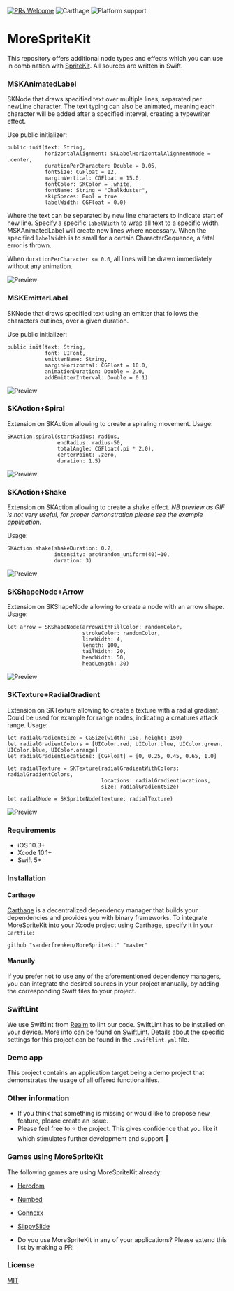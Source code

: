 [![PRs Welcome](https://img.shields.io/badge/PRs-welcome-brightgreen.svg?style=flat-square)](http://makeapullrequest.com)
![Carthage](https://img.shields.io/badge/Carthage-compatible-4BC51D.svg?style=flat) 
![Platform support](https://img.shields.io/badge/platform-ios-lightgrey.svg?style=flat-square)

# MoreSpriteKit

This repository offers additional node types and effects which you can use in combination with [SpriteKit](https://developer.apple.com/spritekit/).  All sources are written in Swift. 

### MSKAnimatedLabel

SKNode that draws specified text over multiple lines, separated per newLine character. 
The text typing can also be animated, meaning each character will be added after a specified interval, creating a typewriter effect.

Use public initializer:
```
public init(text: String, 
            horizontalAlignment: SKLabelHorizontalAlignmentMode = .center, 
            durationPerCharacter: Double = 0.05, 
            fontSize: CGFloat = 12, 
            marginVertical: CGFloat = 15.0, 
            fontColor: SKColor = .white, 
            fontName: String = "Chalkduster", 
            skipSpaces: Bool = true
            labelWidth: CGFloat = 0.0)
```
Where the text can be separated by new line characters to indicate start of new line. 
Specify a specific `labelWidth` to wrap all text to a specific width. MSKAnimatedLabel will create new lines where necessary.
When the specified `labelWidth` is to small for a certain CharacterSequence, a fatal error is thrown.

When `durationPerCharacter <= 0.0`, all lines will be drawn immediately without any animation.

![Preview](https://github.com/sanderfrenken/MoreSpriteKit/blob/master/Previews/animated-label.gif)

### MSKEmitterLabel

SKNode that draws specified text using an emitter that follows the characters outlines, over a given duration.

Use public initializer:
```
public init(text: String, 
            font: UIFont, 
            emitterName: String, 
            marginHorizontal: CGFloat = 10.0, 
            animationDuration: Double = 2.0, 
            addEmitterInterval: Double = 0.1)
```


![Preview](https://github.com/sanderfrenken/MoreSpriteKit/blob/master/Previews/emitter-label.gif)

### SKAction+Spiral

Extension on SKAction allowing to create a spiraling movement.
Usage:
```
SKAction.spiral(startRadius: radius,
                endRadius: radius-50,
                totalAngle: CGFloat(.pi * 2.0),
                centerPoint: .zero,
                duration: 1.5)
```
![Preview](https://github.com/sanderfrenken/MoreSpriteKit/blob/master/Previews/spiral-action.gif)

### SKAction+Shake

Extension on SKAction allowing to create a shake effect.
*NB preview as GIF is not very useful, for proper demonstration please see the example application.*

Usage:
```
SKAction.shake(shakeDuration: 0.2, 
               intensity: arc4random_uniform(40)+10, 
               duration: 3)
```
![Preview](https://github.com/sanderfrenken/MoreSpriteKit/blob/master/Previews/shake-action.gif)


### SKShapeNode+Arrow
Extension on SKShapeNode allowing to create a node with an arrow shape.
Usage:
```
let arrow = SKShapeNode(arrowWithFillColor: randomColor, 
                        strokeColor: randomColor, 
                        lineWidth: 4, 
                        length: 100, 
                        tailWidth: 20, 
                        headWidth: 50, 
                        headLength: 30)
```
![Preview](https://github.com/sanderfrenken/MoreSpriteKit/blob/master/Previews/skshapenode-arrow.png)

### SKTexture+RadialGradient
Extension on SKTexture allowing to create a texture with a radial gradiant. Could be used for example for range nodes, indicating a creatures attack range.
Usage:
```
let radialGradientSize = CGSize(width: 150, height: 150)
let radialGradientColors = [UIColor.red, UIColor.blue, UIColor.green, UIColor.blue, UIColor.orange]
let radialGradientLocations: [CGFloat] = [0, 0.25, 0.45, 0.65, 1.0]

let radialTexture = SKTexture(radialGradientWithColors: radialGradientColors, 
                              locations: radialGradientLocations, 
                              size: radialGradientSize)

let radialNode = SKSpriteNode(texture: radialTexture)
```
![Preview](https://github.com/sanderfrenken/MoreSpriteKit/blob/master/Previews/sktexture-gradient.png)

### Requirements

- iOS 10.3+
- Xcode 10.1+
- Swift 5+

### Installation

#### Carthage

[Carthage](https://github.com/Carthage/Carthage) is a decentralized dependency manager that builds your dependencies and provides you with binary frameworks. To integrate MoreSpriteKit into your Xcode project using Carthage, specify it in your `Cartfile`:

```
github "sanderfrenken/MoreSpriteKit" "master"
```

#### Manually

If you prefer not to use any of the aforementioned dependency managers, you can integrate the desired sources in your project manually, by adding the corresponding Swift files to your project.

### SwiftLint

We use Swiftlint from [Realm](https://realm.io/) to lint our code. SwiftLint has to be installed on your device. 
More info can be found on [SwiftLint](https://github.com/realm/SwiftLint). 
Details about the specific settings for this project can be found in the `.swiftlint.yml` file.

### Demo app

This project contains an application target being a demo project that demonstrates the usage of all offered functionalities. 

### Other information

- If you think that something is missing or would like to propose new feature, please create an issue.
- Please feel free to ⭐️ the project. This gives confidence that you like it which stimulates further development and support 🤩

### Games using MoreSpriteKit
The following games are using MoreSpriteKit already:

- [Herodom](https://sites.google.com/view/herodom/home)
- [Numbed](https://apps.apple.com/nl/app/numbed/id841975891)
- [Connexx](https://apps.apple.com/nl/app/connexx/id1198001137)
- [SlippySlide](https://apps.apple.com/nl/app/slippy-slide/id911034356)

- Do you use MoreSpriteKit in any of your applications? Please extend this list by making a PR!

### License

[MIT](https://opensource.org/licenses/MIT)
